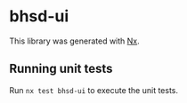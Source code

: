 # bhsd-ui

This library was generated with [Nx](https://nx.dev).

## Running unit tests

Run `nx test bhsd-ui` to execute the unit tests.

